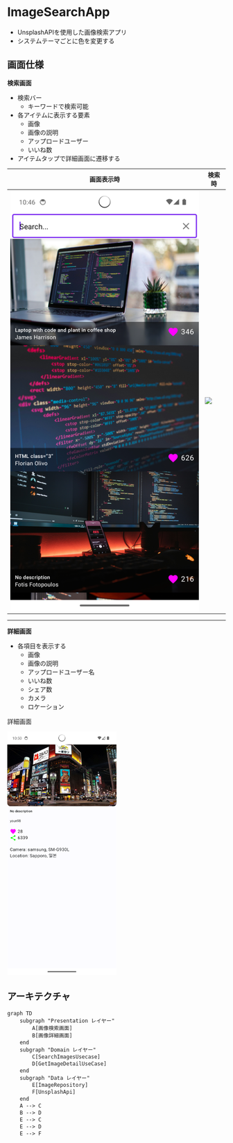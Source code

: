 # ImageSearchApp

- UnsplashAPIを使用した画像検索アプリ
- システムテーマごとに色を変更する

## 画面仕様

**検索画面**

- 検索バー
    - キーワードで検索可能
- 各アイテムに表示する要素
    - 画像
    - 画像の説明
    - アップロードユーザー
    - いいね数
- アイテムタップで詳細画面に遷移する

 画面表示時                      | 検索時                      
----------------------------|--------------------------
 ![](readmefiles/画面表示時.png) | ![](readmefiles/検索時.png) 

---

**詳細画面**

- 各項目を表示する
    - 画像
    - 画像の説明
    - アップロードユーザー名
    - いいね数
    - シェア数
    - カメラ
    - ロケーション

詳細画面

<img width="50%" src="readmefiles/詳細画面.png">

## アーキテクチャ

```mermaid
graph TD
    subgraph "Presentation レイヤー"
        A[画像検索画面]
        B[画像詳細画面]
    end
    subgraph "Domain レイヤー"
        C[SearchImagesUsecase]
        D[GetImageDetailUseCase]
    end
    subgraph "Data レイヤー"
        E[ImageRepository]
        F[UnsplashApi]
    end
    A --> C
    B --> D
    E --> C
    E --> D
    E --> F
```
